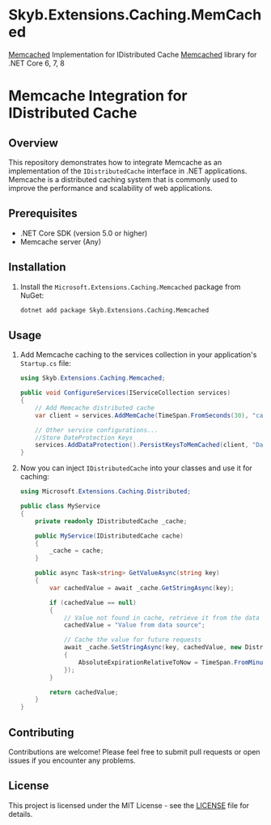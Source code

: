 # Skyb.Extensions.Caching.MemCached

[Memcached](https://memcached.org/) Implementation for IDistributed Cache [Memcached](https://memcached.org/) library for .NET Core 6, 7, 8

# Memcache Integration for IDistributed Cache

## Overview

This repository demonstrates how to integrate Memcache as an implementation of the `IDistributedCache` interface in .NET applications. Memcache is a distributed caching system that is commonly used to improve the performance and scalability of web applications.

## Prerequisites

- .NET Core SDK (version 5.0 or higher)
- Memcache server (Any)

## Installation

1. Install the `Microsoft.Extensions.Caching.Memcached` package from NuGet:

    ```bash
    dotnet add package Skyb.Extensions.Caching.Memcached
    ```

## Usage

1. Add Memcache caching to the services collection in your application's `Startup.cs` file:

    ```csharp
    using Skyb.Extensions.Caching.Memcached;

    public void ConfigureServices(IServiceCollection services)
    {
        // Add Memcache distributed cache
        var client = services.AddMemCache(TimeSpan.FromSeconds(30), "cache.skybin.io:11211"); 

        // Other service configurations...
        //Store DateProtection Keys
        services.AddDataProtection().PersistKeysToMemCached(client, "DataProtectionKeys");
    }
    ```

2. Now you can inject `IDistributedCache` into your classes and use it for caching:

    ```csharp
    using Microsoft.Extensions.Caching.Distributed;

    public class MyService
    {
        private readonly IDistributedCache _cache;

        public MyService(IDistributedCache cache)
        {
            _cache = cache;
        }

        public async Task<string> GetValueAsync(string key)
        {
            var cachedValue = await _cache.GetStringAsync(key);

            if (cachedValue == null)
            {
                // Value not found in cache, retrieve it from the data source
                cachedValue = "Value from data source";

                // Cache the value for future requests
                await _cache.SetStringAsync(key, cachedValue, new DistributedCacheEntryOptions
                {
                    AbsoluteExpirationRelativeToNow = TimeSpan.FromMinutes(10) // Cache for 10 minutes
                });
            }

            return cachedValue;
        }
    }
    ```

## Contributing

Contributions are welcome! Please feel free to submit pull requests or open issues if you encounter any problems.

## License

This project is licensed under the MIT License - see the [LICENSE](LICENSE) file for details.
